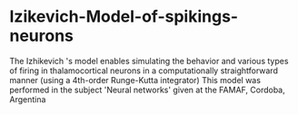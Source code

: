 # Izikevich-Model-of-spikings-neurons
The Izhikevich 's model enables simulating the behavior and various types of firing in thalamocortical neurons in a computationally straightforward manner (using a 4th-order Runge-Kutta integrator)
This model was performed in the subject 'Neural networks' given at the FAMAF, Cordoba, Argentina
